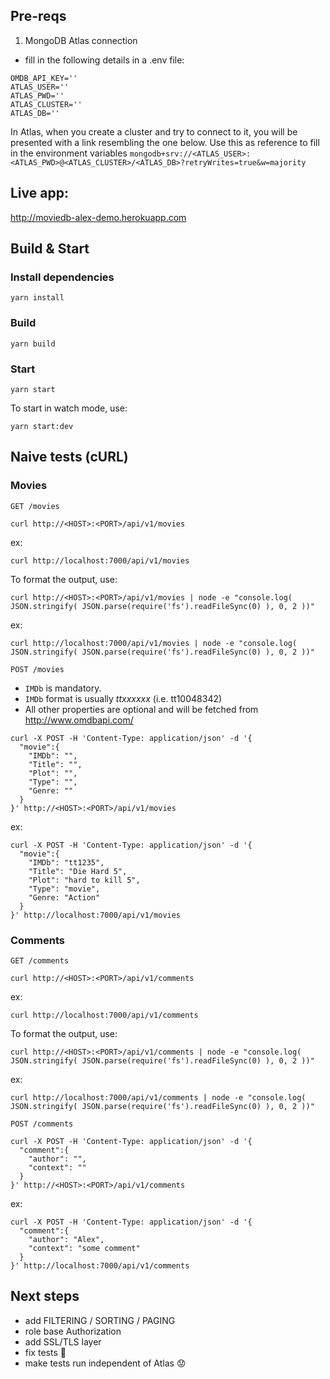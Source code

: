 ## Pre-reqs

1. MongoDB Atlas connection

- fill in the following details in a .env file:
```
OMDB_API_KEY=''  
ATLAS_USER=''  
ATLAS_PWD=''  
ATLAS_CLUSTER=''  
ATLAS_DB=''
```
In Atlas, when you create a cluster and try to connect to it, you will be presented with a link resembling the one below. Use this as reference to fill in the environment variables
`mongodb+srv://<ATLAS_USER>:<ATLAS_PWD>@<ATLAS_CLUSTER>/<ATLAS_DB>?retryWrites=true&w=majority`

## Live app:

http://moviedb-alex-demo.herokuapp.com

## Build & Start

### Install dependencies

`yarn install`

### Build

`yarn build`

### Start

`yarn start`

To start in watch mode, use:

`yarn start:dev`

## Naive tests (cURL)

### Movies

`GET /movies`

```
curl http://<HOST>:<PORT>/api/v1/movies
```

ex:

```
curl http://localhost:7000/api/v1/movies
```

To format the output, use:

```
curl http://<HOST>:<PORT>/api/v1/movies | node -e "console.log( JSON.stringify( JSON.parse(require('fs').readFileSync(0) ), 0, 2 ))"
```

ex:

```
curl http://localhost:7000/api/v1/movies | node -e "console.log( JSON.stringify( JSON.parse(require('fs').readFileSync(0) ), 0, 2 ))"
```

`POST /movies`
- `IMDb` is mandatory. 
- `IMDb` format is usually *ttxxxxxx* (i.e. tt10048342)
- All other properties are optional and will be fetched from http://www.omdbapi.com/

```
curl -X POST -H 'Content-Type: application/json' -d '{
  "movie":{
    "IMDb": "",
    "Title": "",
    "Plot": "",
    "Type": "",
    "Genre: ""
  }
}' http://<HOST>:<PORT>/api/v1/movies
```

ex:

```
curl -X POST -H 'Content-Type: application/json' -d '{
  "movie":{
    "IMDb": "tt1235",
    "Title": "Die Hard 5",
    "Plot": "hard to kill 5",
    "Type": "movie",
    "Genre: "Action"
  }
}' http://localhost:7000/api/v1/movies
```

### Comments

`GET /comments`

```
curl http://<HOST>:<PORT>/api/v1/comments
```

ex:

```
curl http://localhost:7000/api/v1/comments
```

To format the output, use:

```
curl http://<HOST>:<PORT>/api/v1/comments | node -e "console.log( JSON.stringify( JSON.parse(require('fs').readFileSync(0) ), 0, 2 ))"
```

ex:

```
curl http://localhost:7000/api/v1/comments | node -e "console.log( JSON.stringify( JSON.parse(require('fs').readFileSync(0) ), 0, 2 ))"
```

`POST /comments`

```
curl -X POST -H 'Content-Type: application/json' -d '{
  "comment":{
    "author": "",
    "context": ""
  }
}' http://<HOST>:<PORT>/api/v1/comments
```

ex:

```
curl -X POST -H 'Content-Type: application/json' -d '{
  "comment":{
    "author": "Alex",
    "context": "some comment"
  }
}' http://localhost:7000/api/v1/comments
```

## Next steps

- add FILTERING / SORTING / PAGING
- role base Authorization
- add SSL/TLS layer
- fix tests :grimacing:
- make tests run independent of Atlas :worried: